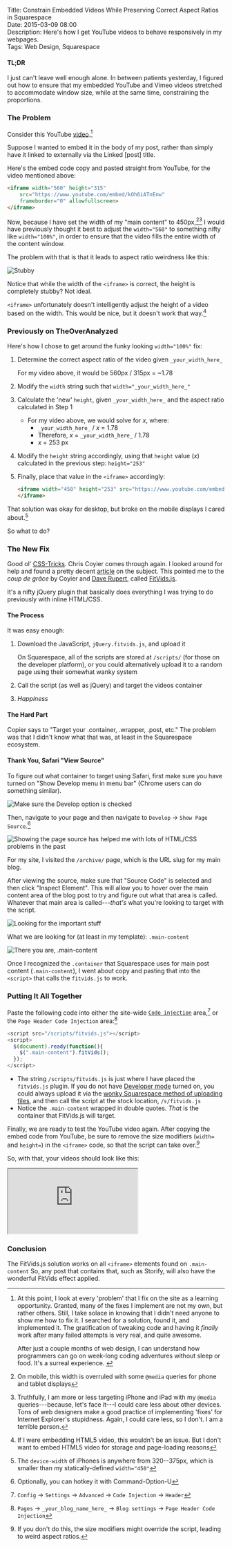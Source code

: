 Title: Constrain Embedded Videos While Preserving Correct Aspect Ratios in Squarespace  
Date: 2015-03-09 08:00  
Description: Here's how I get YouTube videos to behave responsively in my webpages.  
Tags: Web Design, Squarespace  

<!-- FitVids (http://fitvidsjs.com) -->
<script src="/js/fitvids.js"></script>
<script>
	$(document).ready(function(){
		$(".entry").fitVids();
	});
</script>
			
#### TL;DR

I just can't leave well enough alone. In between patients yesterday, I figured out how to ensure that my embedded YouTube and Vimeo videos stretched to accommodate window size, while at the same time, constraining the proportions.

### The Problem

Consider this YouTube [video][1].[^1]

Suppose I wanted to embed it in the body of my post, rather than simply have it linked to externally via the Linked [post] title.

Here's the embed code copy and pasted straight from YouTube, for the video mentioned above:

```html
<iframe width="560" height="315"
	src="https://www.youtube.com/embed/kOh6iATnEnw"
	frameborder="0" allowfullscreen>
</iframe>
```

Now, because I have set the width of my "main content" to 450px,[^2][^3] I would have previously thought it best to adjust the `width="560"` to something nifty like `width="100%"`, in order to ensure that the video fills the entire width of the content window.

The problem with that is that it leads to aspect ratio weirdness like this:

![Stubby](https://d.pr/i/10yC5+ "Stubby")

Notice that while the width of the `<iframe>` is correct, the height is completely stubby? Not ideal.

`<iframe>` unfortunately doesn't intelligently adjust the height of a video based on the width. This would be nice, but it doesn't work that way.[^4]

### Previously on TheOverAnalyzed

Here's how I chose to get around the funky looking `width="100%"` fix:

1. Determine the correct aspect ratio of the video given `_your_width_here_`

	For my video above, it would be 560px / 315px = ~1.78
2. Modify the `width` string such that `width="_your_width_here_"`
3. Calculate the 'new' `height`, given `_your_width_here_` and the aspect ratio calculated in Step 1
	* For my video above, we would solve for <i>x</i>, where:	
		* `_your_width_here_` / <i>x</i> = 1.78
		* Therefore, <i>x</i> = `_your_width_here_` / 1.78
		* <i>x</i> = 253 px
4. Modify the `height` string accordingly, using that `height` value (<i>x</i>) calculated in the previous step: `height="253"`
5. Finally, place that value in the `<iframe>` accordingly:

	```html
	<iframe width="450" height="253" src="https://www.youtube.com/embed/kOh6iATnEnw" frameborder="0" allowfullscreen>
	</iframe>
	```

That solution was okay for desktop, but broke on the mobile displays I cared about.[^5]

So what to do?

### The New Fix

Good ol' [CSS-Tricks][2]. Chris Coyier comes through again. I looked around for help and found a pretty decent [article][3] on the subject. This pointed me to the *coup de grâce* by Coyier and [Dave Rupert][4], called [FitVids.js][5].

It's a nifty jQuery plugin that basically does everything I was trying to do previously with inline HTML/CSS.

#### The Process

It was easy enough:

1. Download the JavaScript, `jQuery.fitvids.js`, and upload it  
	
	On Squarespace, all of the scripts are stored at  `/scripts/` (for those on the developer platform), or you could alternatively upload it to a random page using their somewhat wanky system
2. Call the script (as well as jQuery) and target the videos container
3. *Happiness*

#### The Hard Part

Copier says to "Target your .container, .wrapper, .post, etc." The problem was that I didn't know what that was, at least in the Squarespace ecosystem.

#### Thank You, Safari "View Source"

To figure out what container to target using Safari, first make sure you have turned on "Show Develop menu in menu bar" (Chrome users can do something similar).

![Make sure the Develop option is checked](https://d.pr/i/1097d+ "Make sure the Develop option is checked")

Then, navigate to your page and then navigate to `Develop` → `Show Page Source`.[^6]

![Showing the page source has helped me with lots of HTML/CSS problems in the past](https://d.pr/i/1bkxh+ "Showing the page source")
<!-- {.screenshot} -->

For my site, I visited the `/archive/` page, which is the URL slug for my main blog.

After viewing the source, make sure that "Source Code" is selected and then click "Inspect Element". This will allow you to hover over the main content area of the blog post to try and figure out what that area is called. Whatever that main area is called---*that's* what you're looking to target with the script.

![Looking for the important stuff](https://d.pr/i/10stf+ "Looking for important stuff")

What we are looking for (at least in my template): `.main-content`

![There you are, `.main-content`](https://d.pr/i/1enKi+ "There you are")

Once I recognized the `.container` that Squarespace uses for main post content (`.main-content`), I went about copy and pasting that into the `<script>` that calls the `fitvids.js` to work.

### Putting It All Together

Paste the following code into either the site-wide [`Code injection`][6] area,[^7] or the `Page Header Code Injection` area:[^8]

```js
<script src="/scripts/fitvids.js"></script>
<script>
  $(document).ready(function(){
    $(".main-content").fitVids();
  });
</script>
```
* The string `/scripts/fitvids.js` is just where I have placed the `fitvids.js` plugin. If you do not have [Developer mode][7] turned on, you could always upload it via the [wonky Squarespace method of uploading files][8], and then call the script at the stock location, `/s/fitvids.js`
* Notice the `.main-content` wrapped in double quotes. *That* is the container that FitVids.js will target.

Finally, we are ready to test the YouTube video again. After copying the embed code from YouTube, be sure to remove the size modifiers (`width=` and `height=`) in the `<iframe>` code, so that the script can take over.[^9]

So, with that, your videos should look like this:

<iframe src="https://www.youtube.com/embed/kOh6iATnEnw" allowfullscreen></iframe>

### Conclusion

The FitVids.js solution works on all `<iframe>` elements found on `.main-content` So, any post that contains that, such as Storify, will also have the wonderful FitVids effect applied.

[^1]: At this point, I look at every 'problem' that I fix on the site as a learning opportunity. Granted, many of the fixes I implement are not my own, but rather others. Still, I take solace in knowing that I didn't need anyone to show me how to fix it. I searched for a solution, found it, and implemented it. The gratification of tweaking code and having it *finally* work after many failed attempts is very real, and quite awesome.
	<p style="display:inline">After just a couple months of web design, I can understand how programmers can go on week-long coding adventures without sleep or food. It's a surreal experience.</p>
[^2]: On mobile, this width is overruled with some `@media` queries for phone and tablet displays
[^3]: Truthfully, I am more or less targeting iPhone and iPad with my `@media` queries---because, let's face it---I could care less about other devices. Tons of web designers make a good practice of implementing 'fixes' for Internet Explorer's stupidness. Again, I could care less, so I don't. I am a terrible person.
[^4]: If I were embedding HTML5 video, this wouldn't be an issue. But I don't want to embed HTML5 video for storage and page-loading reasons
[^5]: The `device-width` of iPhones is anywhere from 320--375px, which is smaller than my statically-defined `width="450"`
[^6]: Optionally, you can hotkey it with Command-Option-U
[^7]: `Config` → `Settings` → `Advanced` → `Code Injection` → `Header`
[^8]: `Pages` → `_your_blog_name_here_` → `Blog settings` → `Page Header Code Injection`
[^9]: If you don't do this, the size modifiers might override the script, leading to weird aspect ratios.

[1]: https://www.youtube.com/watch?v=kOh6iATnEnw "Maroon 5 cover Pharrell's Happy in the Live Lounge"
[2]: http://css-tricks.com/ "CSS-Tricks"
[3]: https://css-tricks.com/NetMag/FluidWidthVideo/Article-FluidWidthVideo.php "CSS-Tricks post on embedding fluid width video"
[4]: http://daverupert.com/ "Co-creator of FitVids.js"
[5]: http://fitvidsjs.com/ "FitVids.js"
[6]: http://help.squarespace.com/guides/using-code-injection "Squarespace's help topic on using code injection"
[7]: http://developers.squarespace.com/ "Squarespace's Developer Platform"
[8]: http://help.squarespace.com/guides/uploading-and-managing-files "Squarespace help topic for uploading and managing files"